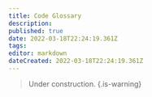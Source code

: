 ```yaml
---
title: Code Glossary
description: 
published: true
date: 2022-03-18T22:24:19.361Z
tags: 
editor: markdown
dateCreated: 2022-03-18T22:24:19.361Z
---
```


> Under construction.
{.is-warning}
